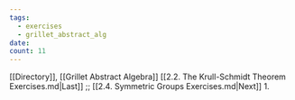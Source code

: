 ```yaml
---
tags:
  - exercises
  - grillet_abstract_alg
date:
count: 11
---
```

[[Directory]], [[Grillet Abstract Algebra]]
[[2.2. The Krull-Schmidt Theorem Exercises.md|Last]] ;; [[2.4. Symmetric Groups Exercises.md|Next]]
1. 